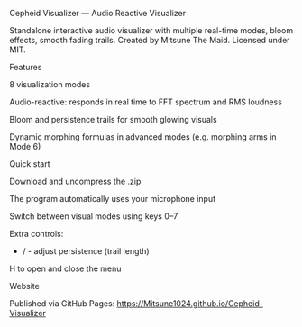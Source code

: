 Cepheid Visualizer — Audio Reactive Visualizer

Standalone interactive audio visualizer with multiple real-time modes, bloom effects, smooth fading trails. Created by Mitsune The Maid. Licensed under MIT.

Features

8 visualization modes

Audio-reactive: responds in real time to FFT spectrum and RMS loudness

Bloom and persistence trails for smooth glowing visuals

Dynamic morphing formulas in advanced modes (e.g. morphing arms in Mode 6)

Quick start

Download and uncompress the .zip

The program automatically uses your microphone input

Switch between visual modes using keys 0–7


Extra controls:

+ / - adjust persistence (trail length)

H to open and close the menu

Website

Published via GitHub Pages:
https://Mitsune1024.github.io/Cepheid-Visualizer
